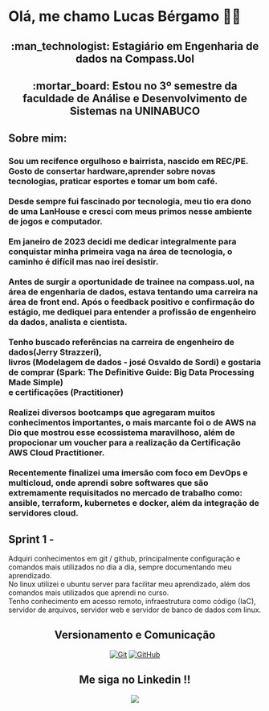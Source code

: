 
 # Olá, me chamo Lucas Bérgamo 👋😃


<h2 align="center">
:man_technologist: <strong>Estagiário em Engenharia de dados na Compass.Uol</strong>
</h2>

<h2 align="center">
:mortar_board: <strong>Estou no 3º semestre da faculdade de Análise e Desenvolvimento de Sistemas na UNINABUCO</strong> 
</h2>


<h2>
  <strong>Sobre mim: </strong>
</h2>

<h3 align ="left">
  <p>
    
Sou um recifence orgulhoso e bairrista, nascido em REC/PE. Gosto de consertar hardware,aprender sobre novas tecnologias, praticar esportes e tomar um bom café. <br> <br>
Desde sempre fui fascinado por tecnologia, meu tio era dono de uma LanHouse e cresci com meus primos nesse ambiente de jogos e computador. <br> <br>
Em janeiro de 2023 decidi me dedicar integralmente para conquistar minha primeira vaga na área de tecnologia, o caminho é difícil mas nao irei desistir. <br><br>
Antes de surgir a oportunidade de trainee na compass.uol, na área de engenharia de dados, estava tentando uma carreira na área de front end. Após o feedback positivo e confirmação do estágio, me dediquei para entender a profissão de engenheiro da dados, analista e cientista. <br> <br>
Tenho buscado referências na carreira de engenheiro de dados(Jerry Strazzeri), <br> livros (Modelagem de dados - josé Osvaldo de Sordi) e gostaria de comprar (Spark: The Definitive Guide: Big Data Processing Made Simple)<br> e certificações (Practitioner) <br><br>
Realizei diversos bootcamps que agregaram muitos conhecimentos importantes, o mais marcante foi o de AWS na Dio que mostrou esse ecossistema maravilhoso, além de propocionar um voucher para a realização da Certificação AWS Cloud Practitioner. <br> <br>
Recentemente finalizei uma imersão com foco em DevOps e multicloud, onde aprendi sobre softwares que são extremamente requisitados no mercado de trabalho como: ansible, terraform, kubernetes e docker, além da integração de servidores cloud.

  </p>
</h3>

<h2>
  <strong>Sprint 1 - </strong>
</h2>

<p>
  Adquiri conhecimentos em git / github, principalmente configuração e comandos mais utilizados no dia a dia, sempre documentando meu aprendizado. <br>
  No linux utilizei o ubuntu server para facilitar meu aprendizado, além dos comandos mais utilizados que aprendi no curso. <br>
  Tenho conhecimento em acesso remoto, infraestrutura como código (IaC), servidor de arquivos, servidor web e servidor de banco de dados com linux.
</p>


<h2 align='center'> 
  Versionamento e Comunicação
</h2>

<p align='center'>
    <a href="#"><img alt="Git" src="https://img.shields.io/badge/-Git-black?style=flat-square&logo=git"></a>
    <a href="#"><img alt="GitHub" src="https://img.shields.io/badge/-GitHub-181717?style=flat-square&logo=github"></a>
</p>

<h2 align='center'> 
Me siga no Linkedin !!
</h2>

<p align='center'>
  <a href="https://www.linkedin.com/in/lucas-bergamo/">
    <img align="center" src="https://img.shields.io/badge/linkedin-%230077B5.svg?style=for-the-badge&logo=linkedin&logoColor=white" />
  </a>
</p>
